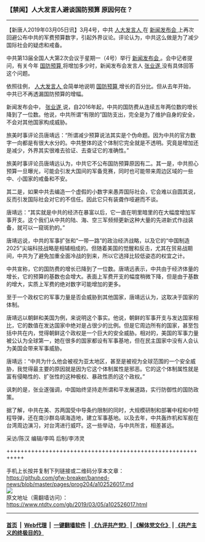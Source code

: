### 【禁闻】人大发言人避谈国防预算 原因何在？
------------------------

<div class="post_content">
 <p>
  【新唐人2019年03月05日讯】3月4号，中共
  <a href="https://www.ntdtv.com/gb/人大发言人.htm">
   人大发言人
  </a>
  在
  <a href="https://www.ntdtv.com/gb/新闻发布会.htm">
   新闻发布会
  </a>
  上再次回避公布中共的军费预算数字，引起外界议论。评论认为，中共这么做是为了减少国际社会的疑虑和戒备。
 </p>
 <p>
  中共第13届全国人大第2次会议于星期一（4号）举行
  <a href="https://www.ntdtv.com/gb/新闻发布会.htm">
   新闻发布会
  </a>
  。会中记者提问，有关今年
  <a href="https://www.ntdtv.com/gb/国防预算.htm">
   国防预算
  </a>
  将增加多少时，新闻发布会发言人
  <a href="https://www.ntdtv.com/gb/张业遂.htm">
   张业遂
  </a>
  没有具体回答这个问题。
 </p>
 <p>
  依照往例，
  <a href="https://www.ntdtv.com/gb/人大发言人.htm">
   人大发言人
  </a>
  会简单地说明
  <a href="https://www.ntdtv.com/gb/国防预算.htm">
   国防预算
  </a>
  增长的百分比。但从去年开始，中共已不再透漏国防预算的增幅。
 </p>
 <p>
  新闻发布会中，
  <a href="https://www.ntdtv.com/gb/张业遂.htm">
   张业遂
  </a>
  说，自2016年起，中共的国防费从连续五年两位数的增长降到了一位数。他说，中共所谓“有限的”国防支出，完全是为了维护自身的安全，不会对其他国家构成威胁。
 </p>
 <p>
  旅美时事评论员唐靖远：“所谓减少预算说法其实是个伪命题。因为中共的官方数字一向都是有很大水分的。中共整体的这个体制它完全就是不透明。究竟是增加还是减少，外界其实很难去验证、去查证它的准确性。”
 </p>
 <p>
  旅美时事评论员唐靖远认为，中共它不公布国防预算原因有二。其一是，中共担心预算一旦曝光，可能会引发大国间的军备竞赛，同时也可能带来周边区域的一些中、小国家的戒备和不安。
 </p>
 <p>
  其二是，如果中共去编造一个虚假的小数字来愚弄国际社会，它会难以自圆其说，反而引发国际社会对它的不信任。因此它只有装聋作哑避而不谈。
 </p>
 <p>
  唐靖远：“其实就是中共的经济在暴富以后，它一直在明里暗里的在大幅度增加军事开支。这个我们从中共的陆、海、空三军频频更新这种大量的先进新式作战装备，就可以一窥斑豹的。”
 </p>
 <p>
  唐靖远说，中共的军事扩张和“一带一路”的政治经济战略，以及它的“中国制造2025”尖端科技战略是相辅相成的。但随着美国的觉醒和反击，尤其在贸易战期间，中共为了避免加重全面冷战的到来，所以它选择比较低姿态的权宜之计。
 </p>
 <p>
  中共宣称，它的国防费的增长已降到了一位数。唐靖远表示，中共由于经济体量的增长，它的预算的基数也会增大。表面上军费开支的幅度稍微下降，但是由于基数的增大，实质上军费的绝对数字可能增加的更多。
 </p>
 <p>
  至于一个政权它的军事力量是否会威胁到其他国家，唐靖远认为，这取决于国家的体制。
 </p>
 <p>
  唐靖远以朝鲜和美国为例，来说明这个事实。他说，朝鲜的军事开支与发达国家相比，它的数值在发达国家中绝对是占很少的比例。但是它周边所有的国家，甚至包括中共在内，觉得朝鲜这个政权是一个巨大的安全威胁。相对的，美国的军事力量被公认为全球第一，她在很多的国家都设有军事基地，但在民主国家中没有人会认为美国会带来军事威胁。
 </p>
 <p>
  唐靖远：“中共为什么他会被视为亚太地区，甚至是被视为全球范围的一个安全威胁，我觉得最主要的原因就是因为它这个体制属性是邪恶。它的这个体制属性就是富有侵略性的、扩张性的这种极权、暴政性质的这个政权。”
 </p>
 <p>
  讽刺的是，张业遂强调，中国始终坚持走所谓和平发展道路，实行防御性的国防政策。
 </p>
 <p>
  据了解，中共在美、苏两国受中导条约限制的同时，大规模研制和部署中程和中短程导弹，还在南沙群岛填海造地，建立军事基地。以及去年，中共轰炸机和军舰在台湾周边演习，对台湾进行威吓。这一些举动，与中共所言，相差甚远。
 </p>
 <p>
  采访/陈汉 编辑/李鸣 后制/李沛灵
 </p>
 <div class="single_ad">
 </div>
</div>

+++++++++++++++++++++++++++++++++++++++++++++++++++++++++++<br/><br/>
手机上长按并复制下列链接或二维码分享本文章：<br/>
https://github.com/gfw-breaker/banned-news/blob/master/pages/prog204/a102526017.md <br/>
<a href='https://github.com/gfw-breaker/banned-news/blob/master/pages/prog204/a102526017.md'><img src='https://github.com/gfw-breaker/banned-news/blob/master/pages/prog204/a102526017.md.png'/></a> <br/>
原文地址（需翻墙访问）：https://www.ntdtv.com/gb/2019/03/05/a102526017.html


------------------------
#### [首页](https://github.com/gfw-breaker/banned-news/blob/master/README.md) &nbsp;|&nbsp; [Web代理](https://github.com/labour-camp/helloworld) &nbsp;|&nbsp; [一键翻墙软件](https://github.com/gfw-breaker/nogfw/blob/master/README.md) &nbsp;| [《九评共产党》](https://github.com/gfw-breaker/9ping.md/blob/master/README.md#九评之一评共产党是什么) | [《解体党文化》](https://github.com/gfw-breaker/jtdwh.md/blob/master/README.md) | [《共产主义的终极目的》](https://github.com/gfw-breaker/gczydzjmd.md/blob/master/README.md)

